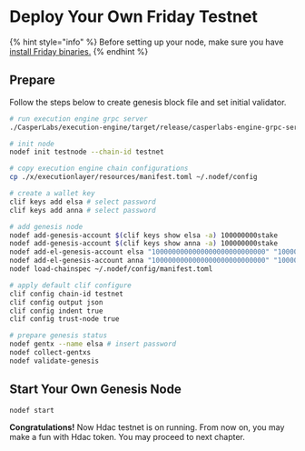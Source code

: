 # Deploy Your Own Friday Testnet

{% hint style="info" %}
Before setting up your node, make sure you have [install Friday binaries.](installation.md)
{% endhint %}

## Prepare

Follow the steps below to create genesis block file and set initial validator.

```bash
# run execution engine grpc server
./CasperLabs/execution-engine/target/release/casperlabs-engine-grpc-server -t 8 $HOME/.casperlabs/.casper-node.sock&

# init node
nodef init testnode --chain-id testnet

# copy execution engine chain configurations
cp ./x/executionlayer/resources/manifest.toml ~/.nodef/config

# create a wallet key
clif keys add elsa # select password
clif keys add anna # select password

# add genesis node
nodef add-genesis-account $(clif keys show elsa -a) 100000000stake
nodef add-genesis-account $(clif keys show anna -a) 100000000stake
nodef add-el-genesis-account elsa "1000000000000000000000000000" "1000000000000000000"
nodef add-el-genesis-account anna "1000000000000000000000000000" "1000000000000000000"
nodef load-chainspec ~/.nodef/config/manifest.toml

# apply default clif configure
clif config chain-id testnet
clif config output json
clif config indent true
clif config trust-node true

# prepare genesis status
nodef gentx --name elsa # insert password
nodef collect-gentxs
nodef validate-genesis
```

## Start Your Own Genesis Node

```bash
nodef start
```



**Congratulations!** Now Hdac testnet is on running. From now on, you may make a fun with Hdac token. You may proceed to next chapter.

